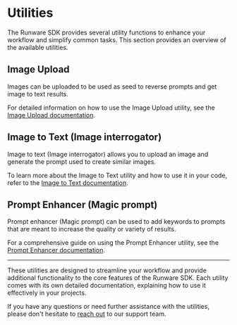 # Utilities

The Runware SDK provides several utility functions to enhance your workflow and simplify common tasks. This section provides an overview of the available utilities.

## Image Upload

Images can be uploaded to be used as seed to reverse prompts and get image to text results.

For detailed information on how to use the Image Upload utility, see the [Image Upload documentation](utilities_image_upload.md).

## Image to Text (Image interrogator)

Image to text (Image interrogator) allows you to upload an image and generate the prompt used to create similar images.

To learn more about the Image to Text utility and how to use it in your code, refer to the [Image to Text documentation](utilities_image_to_text.md).

## Prompt Enhancer (Magic prompt)

Prompt enhancer (Magic prompt) can be used to add keywords to prompts that are meant to increase the quality or variety of results.

For a comprehensive guide on using the Prompt Enhancer utility, see the [Prompt Enhancer documentation](utilities_prompt_enhancer.md).

---

These utilities are designed to streamline your workflow and provide additional functionality to the core features of the Runware SDK. Each utility comes with its own detailed documentation, explaining how to use it effectively in your projects.

If you have any questions or need further assistance with the utilities, please don't hesitate to [reach out](https://github.com/runware/sdk-python/issues) to our support team.
